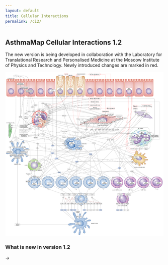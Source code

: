 ```yaml
---
layout: default
title: Cellular Interactions
permalink: /ci2/
---
```



## AsthmaMap Cellular Interactions 1.2

The new version is being developed in collaboration with the Laboratory for Translational Research and Personalised Medicine at the Moscow Institute of Physics and Technology. Newly introduced changes are marked in red.

<a href="/images/ci/AsthmaMapCI-V1.2.02-red.svg"><img src="/images/ci/AsthmaMapCI-V1.2.02-red.png"/></a>

### What is new in version 1.2

&rarr;
